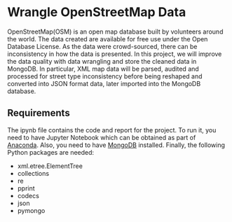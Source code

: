 # Wrangle OpenStreetMap Data

OpenStreetMap(OSM) is an open map database built by volunteers around the world. The data created are available for free use under 
the Open Database License. As the data were crowd-sourced, there can be inconsistency in how the data is presented. In this project, 
we will improve the data quality with data wrangling and store the cleaned data in MongoDB. In particular, XML map data will be parsed, 
audited and processed for street type inconsistency before being reshaped and converted into JSON format data, later imported into
the MongoDB database.

## Requirements
The ipynb file contains the code and report for the project. To run it, you need to have Jupyter Notebook which can be obtained as part 
of [Anaconda](https://www.continuum.io/downloads). Also, you need to have [MongoDB](https://docs.mongodb.com/v3.0/installation/) installed. 
Finally, the following Python packages are needed:

- xml.etree.ElementTree
- collections 
- re
- pprint
- codecs
- json
- pymongo 

